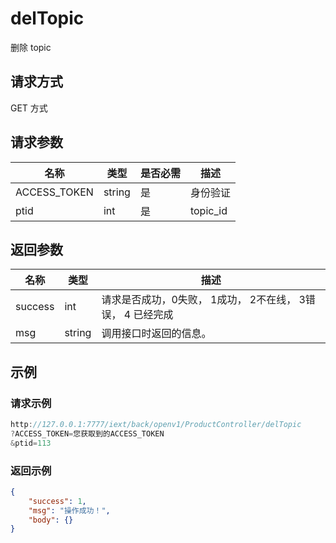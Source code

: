# delTopic

删除 topic

## 请求方式

GET 方式

## 请求参数

| 名称         | 类型   | 是否必需 | 描述     |
| ------------ | ------ | -------- | -------- |
| ACCESS_TOKEN | string | 是       | 身份验证 |
| ptid         | int    | 是       | topic_id |

## 返回参数

| 名称    | 类型   | 描述                                                       |
| ------- | ------ | ---------------------------------------------------------- |
| success | int    | 请求是否成功，0失败， 1成功， 2不在线， 3错误， 4 已经完成 |
| msg     | string | 调用接口时返回的信息。                                     |

## 示例

### 请求示例

```java
http://127.0.0.1:7777/iext/back/openv1/ProductController/delTopic
?ACCESS_TOKEN=您获取到的ACCESS_TOKEN
&ptid=113
```

### 返回示例

```json
{
    "success": 1,
    "msg": "操作成功！",
    "body": {}
}
```

